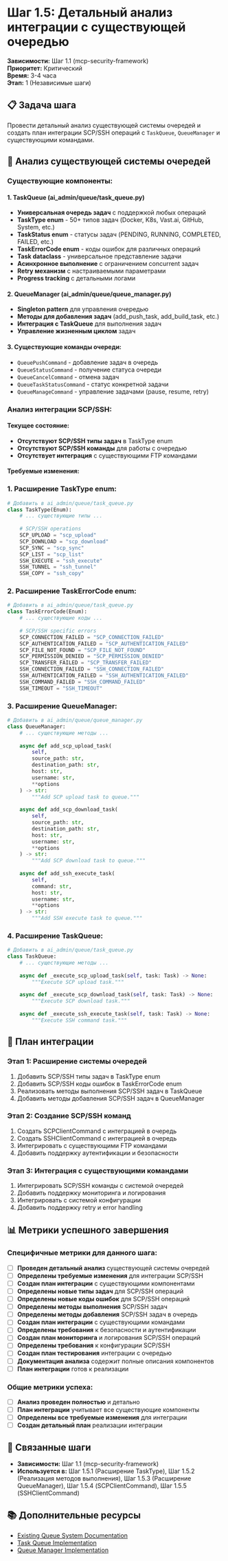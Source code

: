 # Шаг 1.5: Детальный анализ интеграции с существующей очередью

**Зависимости:** Шаг 1.1 (mcp-security-framework)  
**Приоритет:** Критический  
**Время:** 3-4 часа  
**Этап:** 1 (Независимые шаги)

## 📋 Задача шага

Провести детальный анализ существующей системы очередей и создать план интеграции SCP/SSH операций с `TaskQueue`, `QueueManager` и существующими командами.

## 📁 Анализ существующей системы очередей

### **Существующие компоненты:**

#### **1. TaskQueue (ai_admin/queue/task_queue.py)**
- **Универсальная очередь задач** с поддержкой любых операций
- **TaskType enum** - 50+ типов задач (Docker, K8s, Vast.ai, GitHub, System, etc.)
- **TaskStatus enum** - статусы задач (PENDING, RUNNING, COMPLETED, FAILED, etc.)
- **TaskErrorCode enum** - коды ошибок для различных операций
- **Task dataclass** - универсальное представление задачи
- **Асинхронное выполнение** с ограничением concurrent задач
- **Retry механизм** с настраиваемыми параметрами
- **Progress tracking** с детальными логами

#### **2. QueueManager (ai_admin/queue/queue_manager.py)**
- **Singleton pattern** для управления очередью
- **Методы для добавления задач** (add_push_task, add_build_task, etc.)
- **Интеграция с TaskQueue** для выполнения задач
- **Управление жизненным циклом** задач

#### **3. Существующие команды очереди:**
- `QueuePushCommand` - добавление задач в очередь
- `QueueStatusCommand` - получение статуса очереди
- `QueueCancelCommand` - отмена задач
- `QueueTaskStatusCommand` - статус конкретной задачи
- `QueueManageCommand` - управление задачами (pause, resume, retry)

### **Анализ интеграции SCP/SSH:**

#### **Текущее состояние:**
- **Отсутствуют SCP/SSH типы задач** в TaskType enum
- **Отсутствуют SCP/SSH команды** для работы с очередью
- **Отсутствует интеграция** с существующими FTP командами

#### **Требуемые изменения:**

### **1. Расширение TaskType enum:**
```python
# Добавить в ai_admin/queue/task_queue.py
class TaskType(Enum):
    # ... существующие типы ...
    
    # SCP/SSH operations
    SCP_UPLOAD = "scp_upload"
    SCP_DOWNLOAD = "scp_download"
    SCP_SYNC = "scp_sync"
    SCP_LIST = "scp_list"
    SSH_EXECUTE = "ssh_execute"
    SSH_TUNNEL = "ssh_tunnel"
    SSH_COPY = "ssh_copy"
```

### **2. Расширение TaskErrorCode enum:**
```python
# Добавить в ai_admin/queue/task_queue.py
class TaskErrorCode(Enum):
    # ... существующие коды ...
    
    # SCP/SSH specific errors
    SCP_CONNECTION_FAILED = "SCP_CONNECTION_FAILED"
    SCP_AUTHENTICATION_FAILED = "SCP_AUTHENTICATION_FAILED"
    SCP_FILE_NOT_FOUND = "SCP_FILE_NOT_FOUND"
    SCP_PERMISSION_DENIED = "SCP_PERMISSION_DENIED"
    SCP_TRANSFER_FAILED = "SCP_TRANSFER_FAILED"
    SSH_CONNECTION_FAILED = "SSH_CONNECTION_FAILED"
    SSH_AUTHENTICATION_FAILED = "SSH_AUTHENTICATION_FAILED"
    SSH_COMMAND_FAILED = "SSH_COMMAND_FAILED"
    SSH_TIMEOUT = "SSH_TIMEOUT"
```

### **3. Расширение QueueManager:**
```python
# Добавить в ai_admin/queue/queue_manager.py
class QueueManager:
    # ... существующие методы ...
    
    async def add_scp_upload_task(
        self,
        source_path: str,
        destination_path: str,
        host: str,
        username: str,
        **options
    ) -> str:
        """Add SCP upload task to queue."""
        
    async def add_scp_download_task(
        self,
        source_path: str,
        destination_path: str,
        host: str,
        username: str,
        **options
    ) -> str:
        """Add SCP download task to queue."""
        
    async def add_ssh_execute_task(
        self,
        command: str,
        host: str,
        username: str,
        **options
    ) -> str:
        """Add SSH execute task to queue."""
```

### **4. Расширение TaskQueue:**
```python
# Добавить в ai_admin/queue/task_queue.py
class TaskQueue:
    # ... существующие методы ...
    
    async def _execute_scp_upload_task(self, task: Task) -> None:
        """Execute SCP upload task."""
        
    async def _execute_scp_download_task(self, task: Task) -> None:
        """Execute SCP download task."""
        
    async def _execute_ssh_execute_task(self, task: Task) -> None:
        """Execute SSH command task."""
```

## 🔧 План интеграции

### **Этап 1: Расширение системы очередей**
1. Добавить SCP/SSH типы задач в TaskType enum
2. Добавить SCP/SSH коды ошибок в TaskErrorCode enum
3. Реализовать методы выполнения SCP/SSH задач в TaskQueue
4. Добавить методы добавления SCP/SSH задач в QueueManager

### **Этап 2: Создание SCP/SSH команд**
1. Создать SCPClientCommand с интеграцией в очередь
2. Создать SSHClientCommand с интеграцией в очередь
3. Интегрировать с существующими FTP командами
4. Добавить поддержку аутентификации и безопасности

### **Этап 3: Интеграция с существующими командами**
1. Интегрировать SCP/SSH команды с системой очередей
2. Добавить поддержку мониторинга и логирования
3. Интегрировать с системой конфигурации
4. Добавить поддержку retry и error handling

## 📊 Метрики успешного завершения

### Специфичные метрики для данного шага:
- [ ] **Проведен детальный анализ** существующей системы очередей
- [ ] **Определены требуемые изменения** для интеграции SCP/SSH
- [ ] **Создан план интеграции** с существующими компонентами
- [ ] **Определены новые типы задач** для SCP/SSH операций
- [ ] **Определены новые коды ошибок** для SCP/SSH операций
- [ ] **Определены методы выполнения** SCP/SSH задач
- [ ] **Определены методы добавления** SCP/SSH задач в очередь
- [ ] **Создан план интеграции** с существующими командами
- [ ] **Определены требования** к безопасности и аутентификации
- [ ] **Создан план мониторинга** и логирования SCP/SSH операций
- [ ] **Определены требования** к конфигурации SCP/SSH
- [ ] **Создан план тестирования** интеграции с очередью
- [ ] **Документация анализа** содержит полные описания компонентов
- [ ] **План интеграции** готов к реализации

### Общие метрики успеха:
- [ ] **Анализ проведен полностью** и детально
- [ ] **План интеграции** учитывает все существующие компоненты
- [ ] **Определены все требуемые изменения** для интеграции
- [ ] **Создан детальный план** реализации интеграции

## 🔗 Связанные шаги

- **Зависимости:** Шаг 1.1 (mcp-security-framework)
- **Используется в:** Шаг 1.5.1 (Расширение TaskType), Шаг 1.5.2 (Реализация методов выполнения), Шаг 1.5.3 (Расширение QueueManager), Шаг 1.5.4 (SCPClientCommand), Шаг 1.5.5 (SSHClientCommand)

## 📚 Дополнительные ресурсы

- [Existing Queue System Documentation](ai_admin/queue/README.md)
- [Task Queue Implementation](ai_admin/queue/task_queue.py)
- [Queue Manager Implementation](ai_admin/queue/queue_manager.py)

